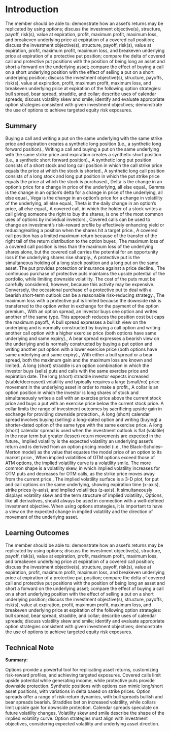 # Introduction

The member should be able to: demonstrate how an asset’s returns may be replicated by using options; discuss the investment objective(s), structure, payoff, risk(s), value at expiration, profit, maximum profit, maximum loss, and breakeven underlying price at expiration of a covered call position; discuss the investment objective(s), structure, payoff, risk(s), value at expiration, profit, maximum profit, maximum loss, and breakeven underlying price at expiration of a protective put position; compare the delta of covered call and protective put positions with the position of being long an asset and short a forward on the underlying asset; compare the effect of buying a call on a short underlying position with the effect of selling a put on a short underlying position; discuss the investment objective(s), structure, payoffs, risk(s), value at expiration, profit, maximum profit, maximum loss, and breakeven underlying price at expiration of the following option strategies: bull spread, bear spread, straddle, and collar; describe uses of calendar spreads; discuss volatility skew and smile; identify and evaluate appropriate option strategies consistent with given investment objectives; demonstrate the use of options to achieve targeted equity risk exposures.

## Summary

Buying a call and writing a put on the same underlying with the same strike price and expiration creates a synthetic long position (i.e., a synthetic long forward position)., Writing a call and buying a put on the same underlying with the same strike price and expiration creates a synthetic short position (i.e., a synthetic short forward position)., A synthetic long put position consists of a short stock and long call position in which the call strike price equals the price at which the stock is shorted., A synthetic long call position consists of a long stock and long put position in which the put strike price equals the price at which the stock is purchased., Delta is the change in an option’s price for a change in price of the underlying, all else equal., Gamma is the change in an option’s delta for a change in price of the underlying, all else equal., Vega is the change in an option’s price for a change in volatility of the underlying, all else equal., Theta is the daily change in an option’s price, all else equal., A covered call, in which the holder of a stock writes a call giving someone the right to buy the shares, is one of the most common uses of options by individual investors., Covered calls can be used to change an investment’s risk–reward profile by effectively enhancing yield or reducing/exiting a position when the shares hit a target price., A covered call position has a limited maximum return because of the transfer of the right tail of the return distribution to the option buyer., The maximum loss of a covered call position is less than the maximum loss of the underlying shares alone, but the covered call carries the potential for an opportunity loss if the underlying shares rise sharply., A protective put is the simultaneous holding of a long stock position and a long put on the same asset. The put provides protection or insurance against a price decline., The continuous purchase of protective puts maintains the upside potential of the portfolio, while limiting downside volatility. The cost of the puts must be carefully considered, however, because this activity may be expensive. Conversely, the occasional purchase of a protective put to deal with a bearish short-term outlook can be a reasonable risk-reducing strategy., The maximum loss with a protective put is limited because the downside risk is transferred to the option writer in exchange for the payment of the option premium., With an option spread, an investor buys one option and writes another of the same type. This approach reduces the position cost but caps the maximum payoff., A bull spread expresses a bullish view on the underlying and is normally constructed by buying a call option and writing another call option with a higher exercise price (both options have same underlying and same expiry)., A bear spread expresses a bearish view on the underlying and is normally constructed by buying a put option and writing another put option with a lower exercise price (both options have same underlying and same expiry)., With either a bull spread or a bear spread, both the maximum gain and the maximum loss are known and limited., A long (short) straddle is an option combination in which the investor buys (sells) puts and calls with the same exercise price and expiration date. The long (short) straddle investor expects increased (stable/decreased) volatility and typically requires a large (small/no) price movement in the underlying asset in order to make a profit., A collar is an option position in which the investor is long shares of stock and simultaneously writes a call with an exercise price above the current stock price and buys a put with an exercise price below the current stock price. A collar limits the range of investment outcomes by sacrificing upside gain in exchange for providing downside protection., A long (short) calendar spread involves buying (selling) a long-dated option and writing (buying) a shorter-dated option of the same type with the same exercise price. A long (short) calendar spread is used when the investment outlook is flat (volatile) in the near term but greater (lesser) return movements are expected in the future., Implied volatility is the expected volatility an underlying asset’s return and is derived from an option pricing model (i.e., the Black–Scholes–Merton model) as the value that equates the model price of an option to its market price., When implied volatilities of OTM options exceed those of ATM options, the implied volatility curve is a volatility smile. The more common shape is a volatility skew, in which implied volatility increases for OTM puts and decreases for OTM calls, as the strike price moves away from the current price., The implied volatility surface is a 3-D plot, for put and call options on the same underlying, showing expiration time (x-axis), strike prices (y-axis), and implied volatilities (z-axis). It simultaneously displays volatility skew and the term structure of implied volatility., Options, like all derivatives, should always be used in connection with a well-defined investment objective. When using options strategies, it is important to have a view on the expected change in implied volatility and the direction of movement of the underlying asset.

## Learning Outcomes

The member should be able to: demonstrate how an asset’s returns may be replicated by using options; discuss the investment objective(s), structure, payoff, risk(s), value at expiration, profit, maximum profit, maximum loss, and breakeven underlying price at expiration of a covered call position; discuss the investment objective(s), structure, payoff, risk(s), value at expiration, profit, maximum profit, maximum loss, and breakeven underlying price at expiration of a protective put position; compare the delta of covered call and protective put positions with the position of being long an asset and short a forward on the underlying asset; compare the effect of buying a call on a short underlying position with the effect of selling a put on a short underlying position; discuss the investment objective(s), structure, payoffs, risk(s), value at expiration, profit, maximum profit, maximum loss, and breakeven underlying price at expiration of the following option strategies: bull spread, bear spread, straddle, and collar; describe uses of calendar spreads; discuss volatility skew and smile; identify and evaluate appropriate option strategies consistent with given investment objectives; demonstrate the use of options to achieve targeted equity risk exposures.

## Technical Note

**Summary:**

Options provide a powerful tool for replicating asset returns, customizing risk-reward profiles, and achieving targeted exposures. Covered calls limit upside potential while generating income, while protective puts provide downside protection. Synthetic positions with options can mimic long/short asset positions, with variations in delta based on strike prices. Option spreads offer a range of risk-return dynamics, with bull spreads bullish and bear spreads bearish. Straddles bet on increased volatility, while collars limit upside gain for downside protection. Calendar spreads speculate on future volatility changes. Volatility skew and smile describe the shape of the implied volatility curve. Option strategies must align with investment objectives, considering expected volatility and underlying asset direction.